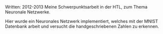 Written: 2012-2013
Meine Schwerpunktsarbeit in der HTL, zum Thema Neuronale Netzwerke.

Hier wurde ein Neuronales Netzwerk implementiert, welches mit der MNIST Datenbank arbeit und versucht die handgeschriebenen Zahlen zu erkennen.
